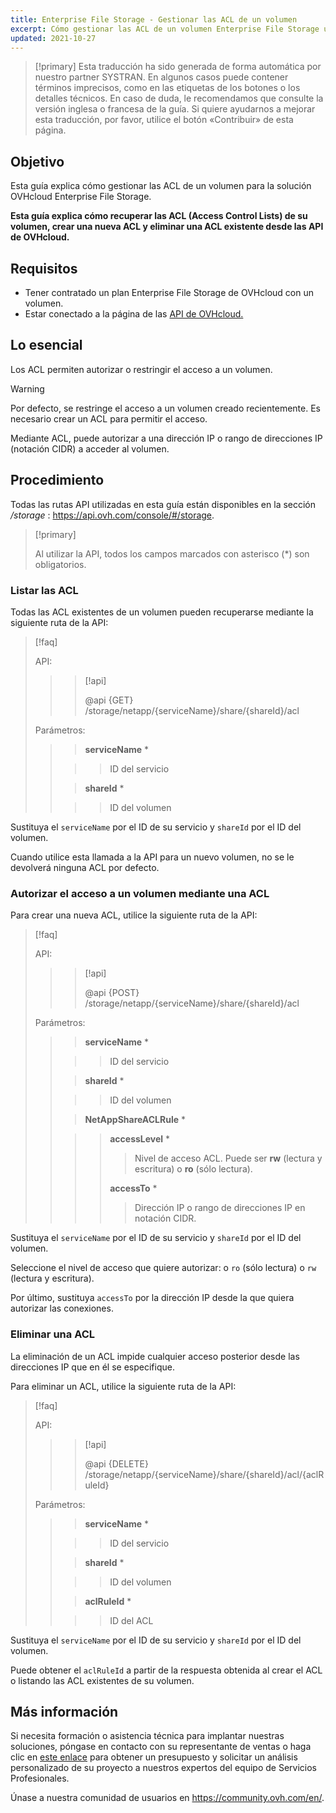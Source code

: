 ```yaml
---
title: Enterprise File Storage - Gestionar las ACL de un volumen
excerpt: Cómo gestionar las ACL de un volumen Enterprise File Storage utilizando las API de OVHcloud
updated: 2021-10-27
---
```


> [!primary]
> Esta traducción ha sido generada de forma automática por nuestro partner SYSTRAN. En algunos casos puede contener términos imprecisos, como en las etiquetas de los botones o los detalles técnicos. En caso de duda, le recomendamos que consulte la versión inglesa o francesa de la guía. Si quiere ayudarnos a mejorar esta traducción, por favor, utilice el botón «Contribuir» de esta página.
>

## Objetivo

Esta guía explica cómo gestionar las ACL de un volumen para la solución OVHcloud Enterprise File Storage.

**Esta guía explica cómo recuperar las ACL (Access Control Lists) de su volumen, crear una nueva ACL y eliminar una ACL existente desde las API de OVHcloud.**

## Requisitos

- Tener contratado un plan Enterprise File Storage de OVHcloud con un volumen.
- Estar conectado a la página de las [API de OVHcloud.](https://api.ovh.com/)

## Lo esencial

Los ACL permiten autorizar o restringir el acceso a un volumen.

> [!warning]
>
> Por defecto, se restringe el acceso a un volumen creado recientemente. Es necesario crear un ACL para permitir el acceso.
>

Mediante ACL, puede autorizar a una dirección IP o rango de direcciones IP (notación CIDR) a acceder al volumen.

## Procedimiento

Todas las rutas API utilizadas en esta guía están disponibles en la sección */storage* : <https://api.ovh.com/console/#/storage>.

> [!primary]
>
> Al utilizar la API, todos los campos marcados con asterisco (\*) son obligatorios.
>

### Listar las ACL

Todas las ACL existentes de un volumen pueden recuperarse mediante la siguiente ruta de la API:

> [!faq]
>
> API:
>
>> > [!api]
>> >
>> > @api {GET} /storage/netapp/{serviceName}/share/{shareId}/acl
>> >
>>
>
> Parámetros:
>
>> > **serviceName** *
>>
>> >> ID del servicio
>>
>> > **shareId** *
>>
>> >> ID del volumen
>

Sustituya el `serviceName` por el ID de su servicio y `shareId` por el ID del volumen.

Cuando utilice esta llamada a la API para un nuevo volumen, no se le devolverá ninguna ACL por defecto.

### Autorizar el acceso a un volumen mediante una ACL

Para crear una nueva ACL, utilice la siguiente ruta de la API:

> [!faq]
>
> API:
>
>> > [!api]
>> >
>> > @api {POST} /storage/netapp/{serviceName}/share/{shareId}/acl
>> >
>>
>
> Parámetros:
>
>> > **serviceName** *
>>
>> >> ID del servicio
>>
>> > **shareId** *
>>
>> >> ID del volumen
>>
>> > **NetAppShareACLRule** *
>>
>> >> **accessLevel** *
>> >>
>> >> > Nivel de acceso ACL. Puede ser **rw** (lectura y escritura) o **ro** (sólo lectura).
>> >>
>> >> **accessTo** *
>> >>
>> >> > Dirección IP o rango de direcciones IP en notación CIDR.
>

Sustituya el `serviceName` por el ID de su servicio y `shareId` por el ID del volumen.

Seleccione el nivel de acceso que quiere autorizar: o `ro` (sólo lectura) o `rw` (lectura y escritura).

Por último, sustituya `accessTo` por la dirección IP desde la que quiera autorizar las conexiones.

### Eliminar una ACL

La eliminación de un ACL impide cualquier acceso posterior desde las direcciones IP que en él se especifique.

Para eliminar un ACL, utilice la siguiente ruta de la API:

> [!faq]
>
> API:
>
>> > [!api]
>> >
>> > @api {DELETE} /storage/netapp/{serviceName}/share/{shareId}/acl/{aclRuleId}
>> >
>>
>
> Parámetros:
>
>> > **serviceName** *
>>
>> >> ID del servicio
>>
>> > **shareId** *
>>
>> >> ID del volumen
>>
>> > **aclRuleId** *
>>
>> >> ID del ACL
>

Sustituya el `serviceName` por el ID de su servicio y `shareId` por el ID del volumen.

Puede obtener el `aclRuleId` a partir de la respuesta obtenida al crear el ACL o listando las ACL existentes de su volumen.

## Más información

Si necesita formación o asistencia técnica para implantar nuestras soluciones, póngase en contacto con su representante de ventas o haga clic en [este enlace](https://www.ovhcloud.com/es-es/professional-services/) para obtener un presupuesto y solicitar un análisis personalizado de su proyecto a nuestros expertos del equipo de Servicios Profesionales.

Únase a nuestra comunidad de usuarios en <https://community.ovh.com/en/>.
